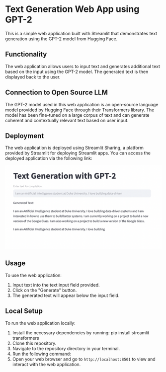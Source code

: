 # Text Generation Web App using GPT-2

This is a simple web application built with Streamlit that demonstrates text generation using the GPT-2 model from Hugging Face.

## Functionality

The web application allows users to input text and generates additional text based on the input using the GPT-2 model. The generated text is then displayed back to the user.

## Connection to Open Source LLM

The GPT-2 model used in this web application is an open-source language model provided by Hugging Face through their Transformers library. The model has been fine-tuned on a large corpus of text and can generate coherent and contextually relevant text based on user input.

## Deployment

The web application is deployed using Streamlit Sharing, a platform provided by Streamlit for deploying Streamlit apps. You can access the deployed application via the following link:

![Screenshot](streamlit-hf-ss.png)

## Usage

To use the web application:

1. Input text into the text input field provided.
2. Click on the "Generate" button.
3. The generated text will appear below the input field.

## Local Setup

To run the web application locally:

1. Install the necessary dependencies by running: pip install streamlit transformers
2. Clone this repository.
3. Navigate to the repository directory in your terminal.
4. Run the following command:
5. Open your web browser and go to `http://localhost:8501` to view and interact with the web application.

